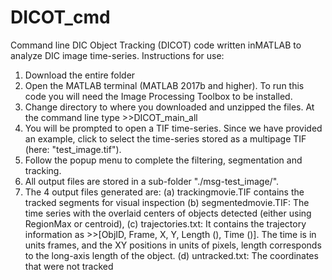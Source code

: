 # DICOT_cmd
Command line DIC Object Tracking (DICOT) code written inMATLAB to analyze DIC image time-series.
Instructions for use:
1. Download the entire folder
2. Open the MATLAB terminal (MATLAB 2017b and higher). To run this code you will need the Image Processing Toolbox to be installed.
3. Change directory to where you downloaded and unzipped the files. At the command line type >>DICOT_main_all
4. You will be prompted to open a TIF time-series. Since we have provided an example, click to select the time-series  stored as a multipage TIF (here: "test_image.tif").
5. Follow the popup menu to complete the filtering, segmentation and tracking.
6. All output files are stored in a sub-folder "./msg-test_image/".
7. The 4 output files generated are: 
(a) trackingmovie.TIF contains the tracked segments for visual inspection 
(b) segmentedmovie.TIF: The time series with the overlaid centers of objects detected (either using RegionMax or centroid), 
(c) trajectories.txt: It contains the trajectory information as >>[ObjID, Frame,	X,  Y,  Length ( ), Time ( )]. The time is in units frames, and the XY positions in units of pixels, length corresponds to the long-axis length of the object.
(d) untracked.txt: The coordinates that were not tracked 
